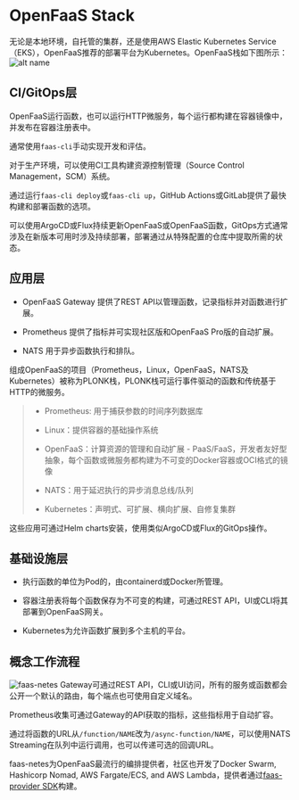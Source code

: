# OpenFaaS Stack
无论是本地环境，自托管的集群，还是使用AWS Elastic Kubernetes Service （EKS），OpenFaaS推荐的部署平台为Kubernetes。OpenFaaS栈如下图所示：
![alt name](https://github.com/openfaas/faas/raw/master/docs/of-layer-overview.png)
## CI/GitOps层
OpenFaaS运行函数，也可以运行HTTP微服务，每个运行都构建在容器镜像中，并发布在容器注册表中。

通常使用`faas-cli`手动实现开发和评估。

对于生产环境，可以使用CI工具构建资源控制管理（Source Control Management，SCM）系统。

通过运行`faas-cli deploy`或`faas-cli up`，GitHub Actions或GitLab提供了最快构建和部署函数的选项。

可以使用ArgoCD或Flux持续更新OpenFaaS或OpenFaaS函数，GitOps方式通常涉及在新版本可用时涉及持续部署，部署通过从特殊配置的仓库中提取所需的状态。
## 应用层
* OpenFaaS Gateway 提供了REST API以管理函数，记录指标并对函数进行扩展。

* Prometheus 提供了指标并可实现社区版和OpenFaaS Pro版的自动扩展。

* NATS 用于异步函数执行和排队。

组成OpenFaaS的项目（Prometheus，Linux，OpenFaaS，NATS及Kubernetes）被称为PLONK栈，PLONK栈可运行事件驱动的函数和传统基于HTTP的微服务。
>* Prometheus: 用于捕获参数的时间序列数据库
>
>* Linux：提供容器的基础操作系统
>
>* OpenFaaS：计算资源的管理和自动扩展 - PaaS/FaaS，开发者友好型抽象，每个函数或微服务都构建为不可变的Docker容器或OCI格式的镜像
>
>* NATS：用于延迟执行的异步消息总线/队列
>
>* Kubernetes：声明式、可扩展、横向扩展、自修复集群

这些应用可通过Helm charts安装，使用类似ArgoCD或Flux的GitOps操作。
## 基础设施层

* 执行函数的单位为Pod的，由containerd或Docker所管理。

* 容器注册表将每个函数保存为不可变的构建，可通过REST API，UI或CLI将其部署到OpenFaaS网关。

* Kubernetes为允许函数扩展到多个主机的平台。
## 概念工作流程
![faas-netes](https://raw.githubusercontent.com/openfaas/faas/master/docs/of-workflow.png)
Gateway可通过REST API，CLI或UI访问，所有的服务或函数都会公开一个默认的路由，每个端点也可使用自定义域名。

Prometheus收集可通过Gateway的API获取的指标，这些指标用于自动扩容。

通过将函数的URL从`/function/NAME`改为`/async-function/NAME`，可以使用NATS Streaming在队列中运行调用，也可以传递可选的回调URL。

faas-netes为OpenFaaS最流行的编排提供者，社区也开发了Docker Swarm, Hashicorp Nomad, AWS Fargate/ECS, and AWS Lambda，提供者通过[faas-provider SDK](https://github.com/openfaas/faas-provider)构建。
